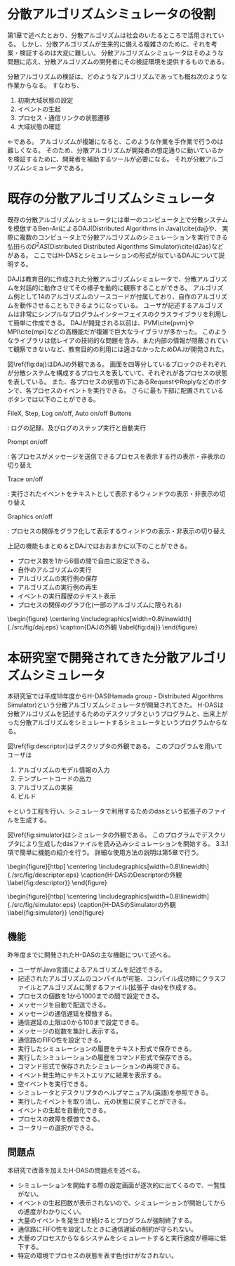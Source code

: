 # 分散アルゴリズムシミュレータの役割

第1章で述べたとおり、分散アルゴリズムは社会のいたるところで活用されている。
しかし、分散アルゴリズムが生来的に備える複雑さのために、それを考案・検証するのは大変に難しい。
分散アルゴリズムシミュレータはそのような問題に応え、分散アルゴリズムの開発者にその検証環境を提供するものである。

分散アルゴリズムの検証は、どのようなアルゴリズムであっても概ね次のような作業からなる。
すなわち、

1. 初期大域状態の設定
2. イベントの生起
3. プロセス・通信リンクの状態遷移
4. 大域状態の確認 <!-- 改段落されないようにしたい -->

<-である。
アルゴリズムが複雑になると、このような作業を手作業で行うのは難しくなる。
そのため、分散アルゴリズムが開発者の想定通りに動いているかを検証するために、開発者を補助するツールが必要になる。
それが分散アルゴリズムシミュレータである。

# 既存の分散アルゴリズムシミュレータ

既存の分散アルゴリズムシミュレータには単一のコンピュータ上で分散システムを模倣するBen-AriによるDAJ(Distributed Algorithms in Java)\cite{daj}や、
実際に複数のコンピュータ上で分散アルゴリズムのシミュレーションを実行できる弘田らの$D^2AS$(Distributed Distributed Algorithms Simulator)\cite{d2as}などがある。
ここではH-DASとシミュレーションの形式が似ているDAJについて説明する。

DAJは教育目的に作成された分散アルゴリズムシミュレータで、分散アルゴリズムを対話的に動作させてその様子を動的に観察することができる。
アルゴリズム例として14のアルゴリズムのソースコードが付属しており、自作のアルゴリズムを動作させることもできるようになっている。
ユーザが記述するアルゴリズムは非常にシンプルなプログラムインターフェイスのクラスライブラリを利用して簡単に作成できる。
DAJが開発される以前は、PVM\cite{pvm}やMPI\cite{mpi}などの高機能だが複雑で巨大なライブラリが多かった。
このようなライブラリは低レイアの技術的な問題を含み、また内部の情報が隠蔽されていて観察できないなど、教育目的の利用には適さなかったためDAJが開発された。

図\ref{fig:daj}はDAJの外観である。
画面を四等分しているブロックのそれぞれが分散システムを構成するプロセスを表していて、それぞれが各プロセスの状態を表している。
また、各プロセスの状態の下にあるRequestやReplyなどのボタンで、各プロセスのイベントを実行できる。
さらに最も下部に配置されているボタンでは以下のことができる。

FileX, Step, Log on/off, Auto on/off Buttons

: ログの記録、及びログのステップ実行と自動実行

Prompt on/off

: 各プロセスがメッセージを送信できるプロセスを表示する行の表示・非表示の切り替え

Trace on/off

: 実行されたイベントをテキストとして表示するウィンドウの表示・非表示の切り替え

Graphics on/off

: プロセスの関係をグラフ化して表示するウィンドウの表示・非表示の切り替え

上記の機能もまとめるとDAJではおおまかに以下のことができる。

- プロセス数を1から6個の間で自由に設定できる。
- 自作のアルゴリズムの実行
- アルゴリズムの実行例の保存
- アルゴリズムの実行例の再生
- イベントの実行履歴のテキスト表示
- プロセスの関係のグラフ化(一部のアルゴリズムに限られる)

\begin{figure}
	\centering
	\includegraphics[width=0.8\linewidth]{./src/fig/daj.eps}
	\caption{DAJの外観 \label{fig:daj}}
\end{figure}

# 本研究室で開発されてきた分散アルゴリズムシミュレータ

本研究室では平成18年度からH-DAS(Hamada group - Distributed Algorithms Simulator)という分散アルゴリズムシミュレータが開発されてきた。
H-DASは分散アルゴリズムを記述するためのデスクリプタというプログラムと、出来上がった分散アルゴリズムをシミュレートするシミュレータというプログラムからなる。

図\ref{fig:descriptor}はデスクリプタの外観である。
このプログラムを用いてユーザは

1. アルゴリズムのモデル情報の入力
2. テンプレートコードの出力
3. アルゴリズムの実装
4. ビルド <!-- 改段落されないようにしたい -->

<-という工程を行い、シミュレータで利用するためのdasという拡張子のファイルを生成する。

図\ref{fig:simulator}はシミュレータの外観である。
このプログラムでデスクリプタにより生成したdasファイルを読み込みシミュレーションを開始する。
3.3.1項で簡単に機能の紹介を行う。
詳細な使用方法の説明は第5章で行う。

\begin{figure}[htbp]
	\centering
	\includegraphics[width=0.8\linewidth]{./src/fig/descriptor.eps}
	\caption{H-DASのDescriptorの外観 \label{fig:descriptor}}
\end{figure}

\begin{figure}[htbp]
	\centering
	\includegraphics[width=0.8\linewidth]{./src/fig/simulator.eps}
	\caption{H-DASのSimulatorの外観 \label{fig:simulator}}
\end{figure}

## 機能

昨年度までに開発されたH-DASの主な機能について述べる。

- ユーザがJava言語によるアルゴリズムを記述できる。
- 記述されたアルゴリズムのコンパイルが可能、コンパイル成功時にクラスファイルとアルゴリズムに関するファイル(拡張子 das)を作成する。
- プロセスの個数を1から1000までの間で設定できる。
- メッセージを自動で配送できる。
- メッセージの通信遅延を模倣する。
- 通信遅延の上限は0から100まで設定できる。
- メッセージの総数を集計し表示する。
- 通信路のFIFO性を設定できる。
- 実行したシミュレーションの履歴をテキスト形式で保存できる。
- 実行したシミュレーションの履歴をコマンド形式で保存できる。
- コマンド形式で保存されたシミュレーションの再現できる。
- イベント発生時にテキストエリアに結果を表示する。
- 空イベントを実行できる。
- シミュレータとデスクリプタのヘルプマニュアル(英語)を参照できる。
- 実行したイベントを取り消し、元の状態に戻すことができる。
- イベントの生起を自動化できる。
- プロセスの故障を模倣できる。
- コータリーの選択ができる。

## 問題点

本研究で改善を加えたH-DASの問題点を述べる。

- シミュレーションを開始する際の設定画面が逐次的に出てくるので、一覧性がない。
- イベントの生起回数が表示されないので、シミュレーションが開始してからの進度がわかりにくい。
- 大量のイベントを発生させ続けるとプログラムが強制終了する。
- 通信路にFIFO性を設定したときに通信遅延の制約が守られない。
- 大量のプロセスからなるシステムをシミュレートすると実行速度が極端に低下する。
- 特定の環境でプロセスの状態を表す色付けがなされない。
